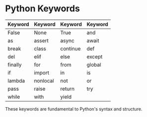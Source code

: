 # Python Keywords

| Keyword    | Keyword    | Keyword    | Keyword    |
|------------|------------|------------|------------|
| False      | None       | True       | and        |
| as         | assert     | async      | await      |
| break      | class      | continue   | def        |
| del        | elif       | else       | except     |
| finally    | for        | from       | global     |
| if         | import     | in         | is         |
| lambda     | nonlocal   | not        | or         |
| pass       | raise      | return     | try        |
| while      | with       | yield      |            |

These keywords are fundamental to Python's syntax and structure.
